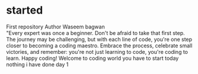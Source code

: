 # started
First repository
Author Waseem bagwan
<br>
"Every expert was once a beginner. Don't be afraid to take that first step. The journey may be challenging, but with each line of code, you're one step closer to becoming a coding maestro. Embrace the process, celebrate small victories, and remember: you're not just learning to code, you're coding to learn. Happy coding!
Welcome to coding world
you have to start
today nothing i have done
<dr>
day 1 
